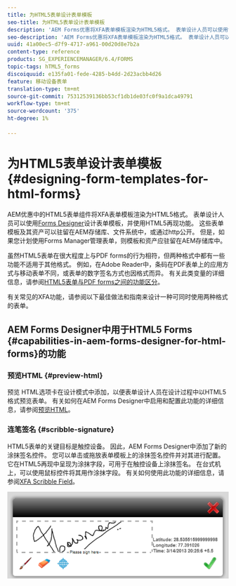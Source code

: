 ```yaml
---
title: 为HTML5表单设计表单模板
seo-title: 为HTML5表单设计表单模板
description: 'AEM Forms优惠将XFA表单模板渲染为HTML5格式。 表单设计人员可以使用设计人员设计表单模板，并使用HTML5再现功能。 '
seo-description: 'AEM Forms优惠将XFA表单模板渲染为HTML5格式。 表单设计人员可以使用设计人员设计表单模板，并使用HTML5再现功能。 '
uuid: 41a00ec5-d7f9-4717-a961-00d20d8e7b2a
content-type: reference
products: SG_EXPERIENCEMANAGER/6.4/FORMS
topic-tags: hTML5_forms
discoiquuid: e135fa01-fede-4285-b4dd-2d23acbb4d26
feature: 移动设备表单
translation-type: tm+mt
source-git-commit: 75312539136bb53cf1db1de03fc0f9a1dca49791
workflow-type: tm+mt
source-wordcount: '375'
ht-degree: 1%

---
```



# 为HTML5表单设计表单模板{#designing-form-templates-for-html-forms}

AEM优惠中的HTML5表单组件将XFA表单模板渲染为HTML5格式。 表单设计人员可以使用[Forms Designer](https://www.adobe.com/go/learn_aemforms_designer_63)设计表单模板，并使用HTML5再现功能。 这些表单模板及其资产可以驻留在AEM存储库、文件系统中，或通过http公开。 但是，如果您计划使用Forms Manager管理表单，则模板和资产应驻留在AEM存储库中。

虽然HTML5表单在很大程度上与PDF forms的行为相符，但两种格式中都有一些功能不适用于其他格式。 例如，在Adobe Reader中，条码在PDF表单上的应用方式与移动表单不同，或表单的数字签名方式也因格式而异。 有关此类变量的详细信息，请参阅[HTML5表单与PDF forms之间的功能区分](/help/forms/using/feature-differentiation-html5-forms-pdf-forms.md)。

有关常见的XFA功能，请参阅以下最佳做法和指南来设计一种可同时使用两种格式的表单。

## AEM Forms Designer中用于HTML5 Forms {#capabilities-in-aem-forms-designer-for-html-forms}的功能

### 预览HTML {#preview-html}

预览 HTML选项卡在设计模式中添加，以便表单设计人员在设计过程中以HTML5格式预览表单。 有关如何在AEM Forms Designer中启用和配置此功能的详细信息，请参阅[预览HTML](/help/forms/using/preview-xdp-forms-html.md)。

### 连笔签名 {#scribble-signature}

HTML5表单的关键目标是触控设备。 因此，AEM Forms Designer中添加了新的涂抹签名控件。 您可以单击或拖放表单模板上的涂抹签名控件并对其进行配置。 它在HTML5再现中呈现为涂抹字段，可用于在触控设备上涂抹签名。 在台式机上，可以使用鼠标控件将其用作涂抹字段。 有关如何使用此功能的详细信息，请参阅[XFA Scribble Field](/help/forms/using/scribble-signature.md)。

![4](assets/4.png)

